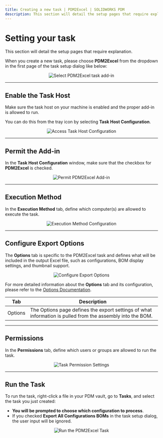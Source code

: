 ```yaml
---
title: Creating a new task | PDM2Excel | SOLIDWORKS PDM
description: This section will detail the setup pages that require explanation.
---
```


# Setting your task

This section will detail the setup pages that require explanation.

When you create a new task, please choose **PDM2Excel** from the dropdown in the first page of the task setup dialog like below:

<p align="center">
  <img src="/images/step1.png" alt="Select PDM2Excel task add-in" />
</p>

---

## Enable the Task Host

Make sure the task host on your machine is enabled and the proper add-in is allowed to run.

You can do this from the tray icon by selecting **Task Host Configuration**.

<p align="center">
  <img src="/images/step2.png" alt="Access Task Host Configuration" />
</p>

---

## Permit the Add-in

In the **Task Host Configuration** window, make sure that the checkbox for **PDM2Excel** is checked.

<p align="center">
  <img src="/images/step3.png" alt="Permit PDM2Excel Add-in" />
</p>

---

## Execution Method

In the **Execution Method** tab, define which computer(s) are allowed to execute the task.

<p align="center">
  <img src="/images/step4.png" alt="Execution Method Configuration" />
</p>

---

## Configure Export Options

The **Options** tab is specific to the PDM2Excel task and defines what will be included in the output Excel file, such as configurations, BOM display settings, and thumbnail support.

<p align="center">
  <img src="/images/step5.png" alt="Configure Export Options" />
</p>

For more detailed information about the **Options** tab and its configuration, please refer to the [Options Documentation](/src/pdm2exceloptions.html).

| Tab      | Description                                                                 |
|----------|-----------------------------------------------------------------------------|
| Options  | The Options page defines the export settings of what information is pulled from the assembly into the BOM. |

---

## Permissions

In the **Permissions** tab, define which users or groups are allowed to run the task.

<p align="center">
  <img src="/images/step6.png" alt="Task Permission Settings" />
</p>

---

## Run the Task

To run the task, right-click a file in your PDM vault, go to **Tasks**, and select the task you just created: 

- **You will be prompted to choose which configuration to process**.
- If you checked **Export All Configurations BOMs** in the task setup dialog, the user input will be ignored.

<p align="center">
  <img src="/images/step7.png" alt="Run the PDM2Excel Task" />
</p>
